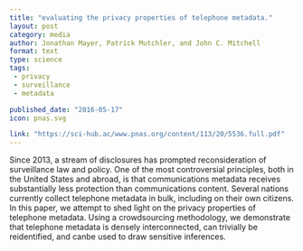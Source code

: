```yaml
---
title: "evaluating the privacy properties of telephone metadata."
layout: post
category: media
author: Jonathan Mayer, Patrick Mutchler, and John C. Mitchell
format: text
type: science
tags: 
 - privacy
 - surveillance
 - metadata

published_date: "2016-05-17"
icon: pnas.svg

link: "https://sci-hub.ac/www.pnas.org/content/113/20/5536.full.pdf"
---
```


Since 2013, a stream of disclosures has prompted reconsideration of
surveillance law and policy.  One of the most controversial principles, both in
the United States and abroad, is that communications metadata receives
substantially less protection than communications content.  Several nations
currently collect telephone metadata in bulk, including on their own citizens.
In this paper, we attempt to shed light on the privacy properties of telephone
metadata.  Using a crowdsourcing methodology, we demonstrate that telephone
metadata is densely interconnected, can trivially be reidentified, and canbe
used to draw sensitive inferences. 
